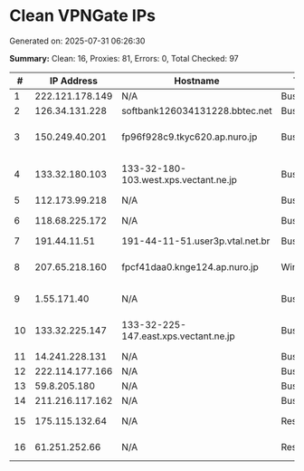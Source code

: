 # Clean VPNGate IPs
Generated on: 2025-07-31 06:26:30

**Summary:** Clean: 16, Proxies: 81, Errors: 0, Total Checked: 97

| # | IP Address | Hostname | Type | Country | Provider |
|---|------------|----------|------|---------|----------|
| 1 | 222.121.178.149 | N/A | Business | KR | Korea Telecom |
| 2 | 126.34.131.228 | softbank126034131228.bbtec.net | Business | JP | SoftBank Corp. |
| 3 | 150.249.40.201 | fp96f928c9.tkyc620.ap.nuro.jp | Business | JP | Sony Network Communications Inc. |
| 4 | 133.32.180.103 | 133-32-180-103.west.xps.vectant.ne.jp | Business | JP | ARTERIA Networks Corporation |
| 5 | 112.173.99.218 | N/A | Business | KR | Korea Telecom |
| 6 | 118.68.225.172 | N/A | Business | VN | FPT Telecom Company |
| 7 | 191.44.11.51 | 191-44-11-51.user3p.vtal.net.br | Business | BR | V tal |
| 8 | 207.65.218.160 | fpcf41daa0.knge124.ap.nuro.jp | Wireless | JP | Sony Network Communications Inc. |
| 9 | 1.55.171.40 | N/A | Business | VN | FPT Telecom Company |
| 10 | 133.32.225.147 | 133-32-225-147.east.xps.vectant.ne.jp | Business | JP | ARTERIA Networks Corporation |
| 11 | 14.241.228.131 | N/A | Business | VN | VNPT Corp |
| 12 | 222.114.177.166 | N/A | Business | KR | Korea Telecom |
| 13 | 59.8.205.180 | N/A | Business | KR | Korea Telecom |
| 14 | 211.216.117.162 | N/A | Business | KR | Korea Telecom |
| 15 | 175.115.132.64 | N/A | Residential | KR | SK Broadband Co Ltd |
| 16 | 61.251.252.66 | N/A | Residential | KR | SK Broadband Co Ltd |
